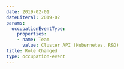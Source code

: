 ```yaml
---
date: 2019-02-01
dateLiteral: 2019-02
params:
  occupationEventType:
    properties:
    - name: Team
      value: Cluster API (Kubernetes, R&D)
title: Role Changed
type: occupation-event
---
```

